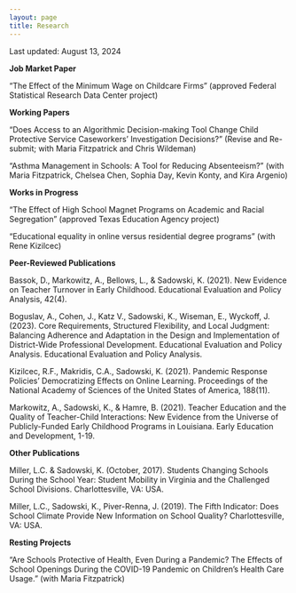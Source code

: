 ```yaml
---
layout: page
title: Research
---
```


Last updated: August 13, 2024

**Job Market Paper**

“The Effect of the Minimum Wage on Childcare Firms” (approved Federal Statistical Research Data Center project)

**Working Papers**

“Does Access to an Algorithmic Decision-making Tool Change Child Protective Service Caseworkers’ Investigation Decisions?” (Revise and Re-submit; with Maria Fitzpatrick and Chris Wildeman)

“Asthma Management in Schools: A Tool for Reducing Absenteeism?” (with Maria Fitzpatrick, Chelsea Chen, Sophia Day, Kevin Konty, and Kira Argenio)

**Works in Progress**

“The Effect of High School Magnet Programs on Academic and Racial Segregation” (approved Texas Education Agency project)

“Educational equality in online versus residential degree programs” (with Rene Kizilcec)

**Peer-Reviewed Publications**

Bassok, D., Markowitz, A., Bellows, L., & Sadowski, K. (2021). New Evidence on Teacher Turnover 
in Early Childhood. Educational Evaluation and Policy Analysis, 42(4). 

Boguslav, A., Cohen, J., Katz V., Sadowski, K., Wiseman, E., Wyckoff, J. (2023). Core Requirements, Structured 
Flexibility, and Local Judgment: Balancing Adherence and Adaptation in the Design and Implementation of 
District-Wide Professional Development. Educational Evaluation and Policy Analysis. Educational Evaluation and Policy Analysis.

Kizilcec, R.F., Makridis, C.A., Sadowski, K. (2021). Pandemic Response Policies’ Democratizing Effects on 
Online Learning. Proceedings of the National Academy of Sciences of the United States of America, 188(11).

Markowitz, A., Sadowski, K., & Hamre, B. (2021). Teacher Education and the Quality of Teacher-Child 
Interactions: New Evidence from the Universe of Publicly-Funded Early Childhood Programs in Louisiana. 
Early Education and Development, 1-19.


**Other Publications**

Miller, L.C. & Sadowski, K. (October, 2017). Students Changing Schools During the School Year: Student Mobility in Virginia and the Challenged School Divisions. Charlottesville, VA: USA. 

Miller, L.C., Sadowski, K., Piver-Renna, J. (2019). The Fifth Indicator: Does School Climate Provide New Information on School Quality? Charlottesville, VA: USA. 

**Resting Projects** 

“Are Schools Protective of Health, Even During a Pandemic? The Effects of School Openings During the COVID-19 Pandemic on Children’s Health Care Usage.” (with Maria Fitzpatrick)
